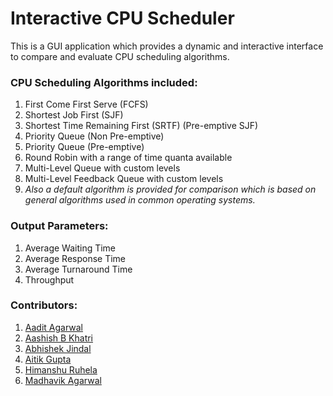 # Interactive CPU Scheduler
This is a GUI application which provides a dynamic and interactive interface to compare and evaluate CPU scheduling algorithms.

### CPU Scheduling Algorithms included:
1.   First Come First Serve (FCFS)
2.   Shortest Job First (SJF)
3.   Shortest Time Remaining First (SRTF) (Pre-emptive SJF)
4.	 Priority Queue (Non Pre-emptive)
5.	 Priority Queue (Pre-emptive)
6.	 Round Robin with a range of time quanta available
7.	 Multi-Level Queue with custom levels
8.	 Multi-Level Feedback Queue with custom levels
9.   *Also a default algorithm is provided for comparison which is based on general algorithms used in common operating systems.* 

### Output Parameters:
1.   Average Waiting Time
2.   Average Response Time
3.   Average Turnaround Time
4.   Throughput

### Contributors:
1.	 [Aadit Agarwal](https://github.com/aaditagarwal)
2.	 [Aashish B Khatri](https://github.com/aashish-khatri)
3.	 [Abhishek Jindal](https://github.com/abhishekjindal09)
4. 	 [Aitik Gupta](https://github.com/aitikgupta)
5. 	 [Himanshu Ruhela](https://github.com/verdantfire)
6.	 [Madhavik Agarwal](https://github.com/madhavik0512)
